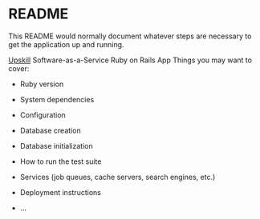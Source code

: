 # README

This README would normally document whatever steps are necessary to get the
application up and running.


[Upskill](http://upskillcourses.com) Software-as-a-Service Ruby on Rails App
Things you may want to cover:

* Ruby version

* System dependencies

* Configuration

* Database creation

* Database initialization

* How to run the test suite

* Services (job queues, cache servers, search engines, etc.)

* Deployment instructions

* ...
